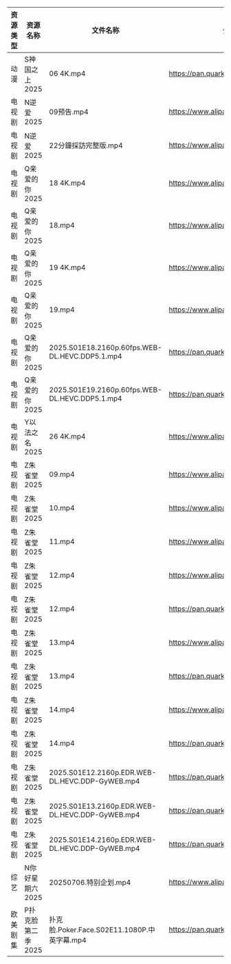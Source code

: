| 资源类型 | 资源名称        | 文件名称                                            | 分享链接                                 | 更新时间                |
| ---- | ----------- | ----------------------------------------------- | ------------------------------------ | ------------------- |
| 动漫   | S神国之上2025   | 06 4K.mp4                                       | https://pan.quark.cn/s/f12d59367da4  | 2025-07-06 16:32:52 |
| 电视剧  | N逆爱2025     | 09预告.mp4                                        | https://www.alipan.com/s/bYpxKg27F1z | 2025-07-06 12:03:26 |
| 电视剧  | N逆爱2025     | 22分鐘採訪完整版.mp4                                   | https://www.alipan.com/s/bYpxKg27F1z | 2025-07-06 12:03:25 |
| 电视剧  | Q亲爱的你2025   | 18 4K.mp4                                       | https://www.alipan.com/s/MprfDaHXNYu | 2025-07-06 16:03:30 |
| 电视剧  | Q亲爱的你2025   | 18.mp4                                          | https://www.alipan.com/s/MprfDaHXNYu | 2025-07-06 16:03:30 |
| 电视剧  | Q亲爱的你2025   | 19 4K.mp4                                       | https://www.alipan.com/s/MprfDaHXNYu | 2025-07-06 16:03:29 |
| 电视剧  | Q亲爱的你2025   | 19.mp4                                          | https://www.alipan.com/s/MprfDaHXNYu | 2025-07-06 16:03:29 |
| 电视剧  | Q亲爱的你2025   | 2025.S01E18.2160p.60fps.WEB-DL.HEVC.DDP5.1.mp4  | https://pan.quark.cn/s/1daa10912099  | 2025-07-06 16:29:51 |
| 电视剧  | Q亲爱的你2025   | 2025.S01E19.2160p.60fps.WEB-DL.HEVC.DDP5.1.mp4  | https://pan.quark.cn/s/1daa10912099  | 2025-07-06 16:29:47 |
| 电视剧  | Y以法之名2025   | 26 4K.mp4                                       | https://www.alipan.com/s/pQdH7sxTrRw | 2025-07-06 12:03:46 |
| 电视剧  | Z朱雀堂2025    | 09.mp4                                          | https://www.alipan.com/s/mTGYb7Y96Ee | 2025-07-06 16:03:53 |
| 电视剧  | Z朱雀堂2025    | 10.mp4                                          | https://www.alipan.com/s/mTGYb7Y96Ee | 2025-07-06 16:03:53 |
| 电视剧  | Z朱雀堂2025    | 11.mp4                                          | https://www.alipan.com/s/mTGYb7Y96Ee | 2025-07-06 16:03:52 |
| 电视剧  | Z朱雀堂2025    | 12.mp4                                          | https://www.alipan.com/s/mTGYb7Y96Ee | 2025-07-06 16:03:52 |
| 电视剧  | Z朱雀堂2025    | 12.mp4                                          | https://pan.quark.cn/s/e4cf28e84ca5  | 2025-07-06 16:38:53 |
| 电视剧  | Z朱雀堂2025    | 13.mp4                                          | https://www.alipan.com/s/mTGYb7Y96Ee | 2025-07-06 16:03:51 |
| 电视剧  | Z朱雀堂2025    | 13.mp4                                          | https://pan.quark.cn/s/e4cf28e84ca5  | 2025-07-06 16:39:07 |
| 电视剧  | Z朱雀堂2025    | 14.mp4                                          | https://www.alipan.com/s/mTGYb7Y96Ee | 2025-07-06 16:03:51 |
| 电视剧  | Z朱雀堂2025    | 14.mp4                                          | https://pan.quark.cn/s/e4cf28e84ca5  | 2025-07-06 16:38:48 |
| 电视剧  | Z朱雀堂2025    | 2025.S01E12.2160p.EDR.WEB-DL.HEVC.DDP-GyWEB.mp4 | https://pan.quark.cn/s/e4cf28e84ca5  | 2025-07-06 16:38:56 |
| 电视剧  | Z朱雀堂2025    | 2025.S01E13.2160p.EDR.WEB-DL.HEVC.DDP-GyWEB.mp4 | https://pan.quark.cn/s/e4cf28e84ca5  | 2025-07-06 16:39:00 |
| 电视剧  | Z朱雀堂2025    | 2025.S01E14.2160p.EDR.WEB-DL.HEVC.DDP-GyWEB.mp4 | https://pan.quark.cn/s/e4cf28e84ca5  | 2025-07-06 16:39:03 |
| 综艺   | N你好星期六2025  | 20250706.特别企划.mp4                               | https://www.alipan.com/s/nvuMvPrHLGa | 2025-07-06 14:04:13 |
| 欧美剧集 | P扑克脸第二季2025 | 扑克脸.Poker.Face.S02E11.1080P.中英字幕.mp4            | https://pan.quark.cn/s/e29b876f70bc  | 2025-07-06 01:29:27 |
